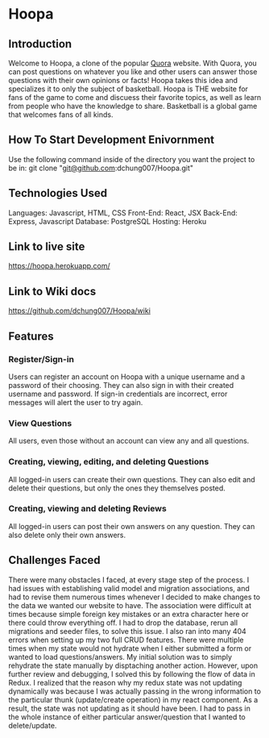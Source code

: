 # Hoopa

## Introduction
Welcome to Hoopa, a clone of the popular [Quora](https://www.quora.com/) website. With Quora, you can post questions on whatever you like and other users can answer those questions with their own opinions or facts! Hoopa takes this idea and specializes it to only the subject of basketball. Hoopa is THE website for fans of the game to come and discuess their favorite topics, as well as learn from people who have the knowledge to share. Basketball is a global game that welcomes fans of all kinds.


## How To Start Development Enivornment
Use the following command inside of the directory you want the project to be in:
git clone "git@github.com:dchung007/Hoopa.git"


## Technologies Used
Languages: Javascript, HTML, CSS
Front-End: React, JSX
Back-End: Express, Javascript
Database: PostgreSQL
Hosting: Heroku

## Link to live site
https://hoopa.herokuapp.com/

## Link to Wiki docs
https://github.com/dchung007/Hoopa/wiki

## Features

### Register/Sign-in
Users can register an account on Hoopa with a unique username and a password of their choosing. They can also sign in with their created username and password. If sign-in credentials are incorrect, error messages will alert the user to try again.

### View Questions
All users, even those without an account can view any and all questions.

### Creating, viewing, editing, and deleting Questions
All logged-in users can create their own questions. They can also edit and delete their questions, but only the ones they themselves posted.

### Creating, viewing and deleting Reviews
All logged-in users can post their own answers on any question. They can also delete only their own answers.

## Challenges Faced
There were many obstacles I faced, at every stage step of the process. I had issues with establishing valid model and migration associations, and had to revise them numerous times whenever I decided to make changes to the data we wanted our website to have. The association were difficult at times because simple foreign key mistakes or an extra character here or there could throw everything off. I had to drop the database, rerun all migrations and seeder files, to solve this issue.
I also ran into many 404 errors when setting up my two full CRUD features. There were multiple times when my state would not hydrate when I either submitted a form or wanted to load questions/answers. My initial solution was to simply rehydrate the state manually by disptaching another action. However, upon further review and debugging, I solved this by following the flow of data in Redux. I realized that the reason why my redux state was not updating dynamically was because I was actually passing in the wrong information to the particular thunk (update/create operation) in my react component. As a result, the state was not updating as it should have been. I had to pass in the whole instance of either particular answer/question that I wanted to delete/update.

